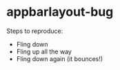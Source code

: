 # appbarlayout-bug

Steps to reproduce:

- Fling down
- Fling up all the way
- Fling down again (it bounces!)
